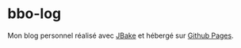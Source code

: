 bbo-log
=======

Mon blog personnel réalisé avec [JBake](https://www.jbake.org) et hébergé sur [Github Pages](https://bertrandbo.github.io).

